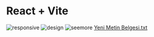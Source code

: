# React + Vite
![responsive](https://github.com/ycihan0/rickandmorty/assets/133245392/34369ff0-d15e-4428-a423-e330d41bccd3)
![design](https://github.com/ycihan0/rickandmorty/assets/133245392/452d0281-ef6b-43b0-be1c-36d222f9bd22)
![seemore](https://github.com/ycihan0/rickandmorty/assets/133245392/61ece1fa-1f64-435a-bdd6-9cdbf02c9442)
[Yeni Metin Belgesi.txt](https://github.com/ycihan0/rickandmorty/files/13861579/Yeni.Metin.Belgesi.txt)
